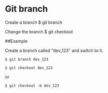 # Git branch

Create a branch
	$ git branch <branchname>

Change the branch
	$ git checkout <branchname>


##Example

Create a branch called "dev_123" and switch to it.

	$ git branch dev_123

	$ git checkout dev_123

or

	$ git checkout -b dev_123